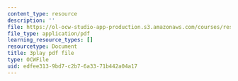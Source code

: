 ```yaml
---
content_type: resource
description: ''
file: https://ol-ocw-studio-app-production.s3.amazonaws.com/courses/res-8-007-cosmic-origin-of-the-chemical-elements-fall-2019/edfee3139bd7c2b76a3371b442a04a17_lB0PosKEFYc.pdf
file_type: application/pdf
learning_resource_types: []
resourcetype: Document
title: 3play pdf file
type: OCWFile
uid: edfee313-9bd7-c2b7-6a33-71b442a04a17
---
```

